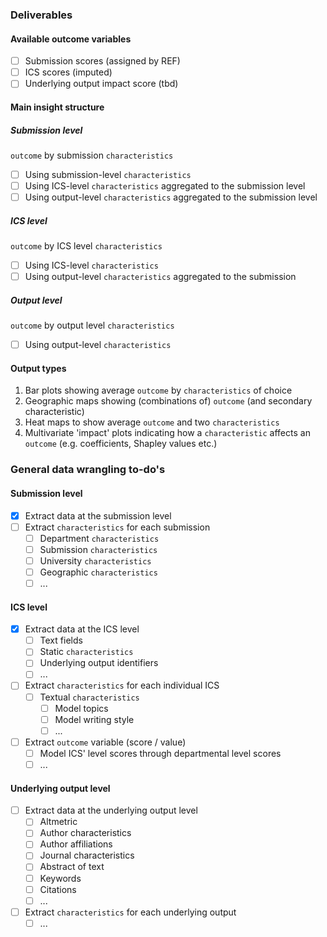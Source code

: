 ### Deliverables

#### Available outcome variables
- [ ] Submission scores (assigned by REF)
- [ ] ICS scores (imputed)
- [ ] Underlying output impact score (tbd)

#### Main insight structure

##### Submission level
`outcome` by submission `characteristics`
- [ ] Using submission-level `characteristics`
- [ ] Using ICS-level `characteristics` aggregated to the submission level
- [ ] Using output-level `characteristics` aggregated to the submission level

##### ICS level
`outcome` by ICS level `characteristics`
- [ ] Using ICS-level `characteristics`
- [ ] Using output-level `characteristics` aggregated to the submission

##### Output level
`outcome` by output level `characteristics`
- [ ] Using output-level `characteristics`

#### Output types
1. Bar plots showing average `outcome` by `characteristics` of choice
2. Geographic maps showing (combinations of) `outcome` (and secondary characteristic)
3. Heat maps to show average `outcome` and two `characteristics`
4. Multivariate 'impact' plots indicating how a `characteristic` affects an `outcome` (e.g. coefficients, Shapley values etc.)

### General data wrangling to-do's

#### Submission level
- [x] Extract data at the submission level
- [ ] Extract `characteristics` for each submission
  - [ ] Department `characteristics`
  - [ ] Submission `characteristics`
  - [ ] University `characteristics`
  - [ ] Geographic `characteristics`
  - [ ] ...

#### ICS level
- [x] Extract data at the ICS level
  - [ ] Text fields
  - [ ] Static `characteristics`
  - [ ] Underlying output identifiers
  - [ ] ...
- [ ] Extract `characteristics` for each individual ICS
  - [ ] Textual `characteristics`
    - [ ] Model topics
    - [ ] Model writing style
    - [ ] ...
- [ ] Extract `outcome` variable (score / value)
  - [ ] Model ICS' level scores through departmental level scores
  - [ ] ...

#### Underlying output level
- [ ] Extract data at the underlying output level
  - [ ] Altmetric
  - [ ] Author characteristics
  - [ ] Author affiliations
  - [ ] Journal characteristics
  - [ ] Abstract of text
  - [ ] Keywords
  - [ ] Citations
  - [ ] ...
- [ ] Extract `characteristics` for each underlying output
  - [ ] ...